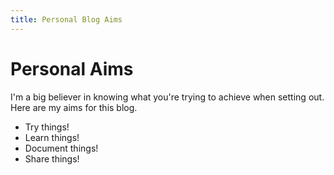 ```yaml
---
title: Personal Blog Aims
---
```


# Personal Aims

I'm a big believer in knowing what you're trying to achieve when setting out. Here are my aims for this blog.

- Try things!
- Learn things!
- Document things!
- Share things!
